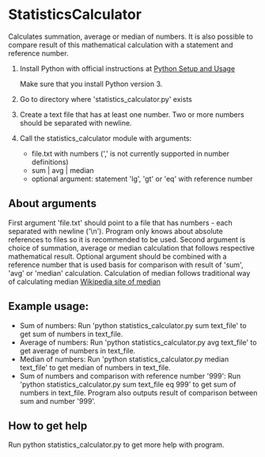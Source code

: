 # StatisticsCalculator
   
   Calculates summation, average or median of numbers. It is also possible to
   compare result of this mathematical calculation with a statement and reference
   number.

1. Install Python with official instructions at [Python Setup and Usage](https://docs.python.org/3/using/index.html)

   Make sure that you install Python version 3.

2. Go to directory where 'statistics_calculator.py' exists

3. Create a text file that has at least one number. Two or more numbers should
   be separated with newline.

4. Call the statistics_calculator module with arguments:
   * file.txt with numbers (',' is not currently supported in number definitions)
   * sum | avg | median
   * optional argument: statement 'lg', 'gt' or 'eq' with reference number

## About arguments

   First argument 'file.txt' should point to a file that has numbers - each separated with
   newline ('\n'). Program only knows about absolute references to files so it
   is recommended to be used. Second argument is choice of summation, average or median
   calculation that follows respective mathematical result. Optional argument
   should be combined with a reference number that is used basis for comparison
   with result of 'sum', 'avg' or 'median' calculation. Calculation of median
   follows traditional way of calculating median [Wikipedia site of
   median](https://en.wikipedia.org/wiki/Median#Finite_set_of_numbers)


## Example usage:

  * Sum of numbers: Run 'python statistics_calculator.py sum text_file' to get
    sum of numbers in text_file.
  * Average of numbers: Run 'python statistics_calculator.py avg text_file' to
    get average of numbers in text_file.
  * Median of numbers: Run 'python statistics_calculator.py median text_file' to
    get median of numbers in text_file.
  * Sum of numbers and comparison with reference number '999': Run 'python
    statistics_calculator.py sum text_file eq 999' to get sum of numbers in
    text_file. Program also outputs result of comparison between sum and number
    '999'.
## How to get help

   Run python statistics_calculator.py to get more help with program.
